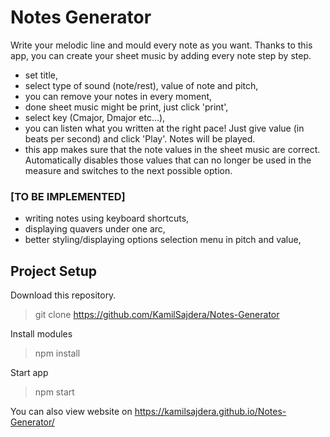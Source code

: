 # Notes Generator

Write your melodic line and mould every note as you want. Thanks to this app, you can create your sheet music by adding every note step by step. 

- set title,
- select type of sound (note/rest), value of note and pitch,
- you can remove your notes in every moment,
- done sheet music might be print, just click 'print',
- select key (Cmajor, Dmajor etc...),
- you can listen what you written at the right pace! Just give value (in beats per second) and click 'Play'. Notes will be played.
- this app makes sure that the note values ​​in the sheet music are correct. Automatically disables those values ​​that can no longer be used in the measure and switches to the next possible option.

### [TO BE IMPLEMENTED]
- writing notes using keyboard shortcuts,
- displaying quavers under one arc,
- better styling/displaying options selection menu in pitch and value,

## Project Setup

Download this repository.
>  git clone https://github.com/KamilSajdera/Notes-Generator

Install modules
> npm install

Start app
> npm start


You can also view website on https://kamilsajdera.github.io/Notes-Generator/

